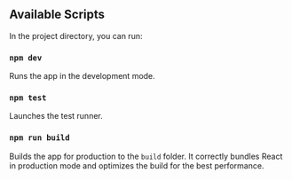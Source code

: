 ## Available Scripts

In the project directory, you can run:

### `npm dev`

Runs the app in the development mode.

### `npm test`

Launches the test runner.

### `npm run build`

Builds the app for production to the `build` folder.
It correctly bundles React in production mode and optimizes the build for the best performance.
